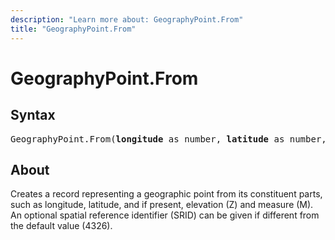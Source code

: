 ```yaml
---
description: "Learn more about: GeographyPoint.From"
title: "GeographyPoint.From"
---
```

# GeographyPoint.From

## Syntax

<pre>
GeographyPoint.From(<b>longitude</b> as number, <b>latitude</b> as number, optional <b>z</b> as nullable number, optional <b>m</b> as nullable number, optional <b>srid</b> as nullable number) as record
</pre>

## About

Creates a record representing a geographic point from its constituent parts, such as longitude, latitude, and if present, elevation (Z) and measure (M). An optional spatial reference identifier (SRID) can be given if different from the default value (4326).

